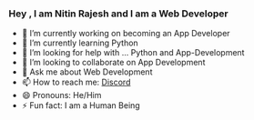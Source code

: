 ### Hey , I am Nitin Rajesh and I am a Web Developer



- 🔭  I’m currently working on becoming an App Developer
- 🌱  I’m currently learning Python
- 🤔  I’m looking for help with ... Python and App-Development
- 👯  I’m looking to collaborate on App Development
- 💬  Ask me about Web Development
- 📫  How to reach me: <a href="https://discord.gg/Y4enK3F9fW">Discord</a>
- 😄  Pronouns: He/Him
- ⚡  Fun fact: I am a Human Being
